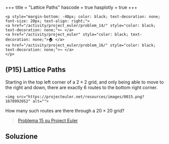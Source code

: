 +++
title = "Lattice Paths"
hascode = true
hasplotly = true
+++

~~~
<p style="margin-bottom: -40px; color: black; text-decoration: none; font-size: 20px; text-align: right;">
<a href="/activity/project_euler/problem_14/" style="color: black; text-decoration: none;">← </a>
<a href="/activity/project_euler" style="color: black; text-decoration: none;">🏠 </a>
<a href="/activity/project_euler/problem_16/" style="color: black; text-decoration: none;">→ </a>
</p>
~~~

## (P15) Lattice Paths


Starting in the top left corner of a $2 \times 2$ grid, and only being able to move to the right and down, there are exactly $6$ routes to the bottom right corner.

~~~
<img src="https://projecteuler.net/resources/images/0015.png?1678992052" alt="">
~~~
How many such routes are there through a $20 \times 20$ grid?


>[Problema 15 su Project Euler](https://projecteuler.net/problem=15)

## Soluzione
